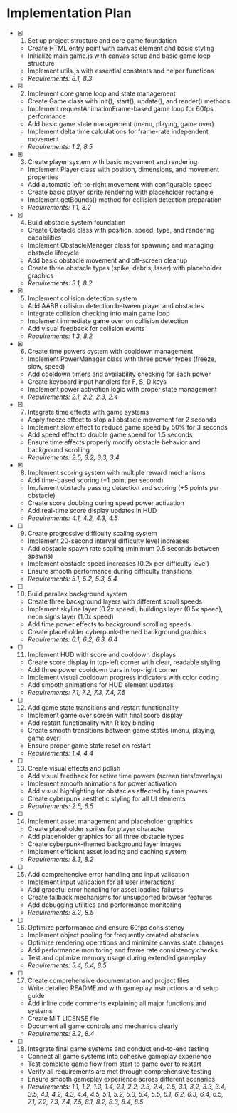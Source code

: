 # Implementation Plan

- [x] 1. Set up project structure and core game foundation



  - Create HTML entry point with canvas element and basic styling
  - Initialize main game.js with canvas setup and basic game loop structure
  - Implement utils.js with essential constants and helper functions
  - _Requirements: 8.1, 8.3_

- [x] 2. Implement core game loop and state management





  - Create Game class with init(), start(), update(), and render() methods
  - Implement requestAnimationFrame-based game loop for 60fps performance
  - Add basic game state management (menu, playing, game over)
  - Implement delta time calculations for frame-rate independent movement
  - _Requirements: 1.2, 8.5_

- [x] 3. Create player system with basic movement and rendering





  - Implement Player class with position, dimensions, and movement properties
  - Add automatic left-to-right movement with configurable speed
  - Create basic player sprite rendering with placeholder rectangle
  - Implement getBounds() method for collision detection preparation
  - _Requirements: 1.1, 8.2_

- [x] 4. Build obstacle system foundation





  - Create Obstacle class with position, speed, type, and rendering capabilities
  - Implement ObstacleManager class for spawning and managing obstacle lifecycle
  - Add basic obstacle movement and off-screen cleanup
  - Create three obstacle types (spike, debris, laser) with placeholder graphics
  - _Requirements: 3.1, 8.2_

- [x] 5. Implement collision detection system





  - Add AABB collision detection between player and obstacles
  - Integrate collision checking into main game loop
  - Implement immediate game over on collision detection
  - Add visual feedback for collision events
  - _Requirements: 1.3, 8.2_

- [x] 6. Create time powers system with cooldown management





  - Implement PowerManager class with three power types (freeze, slow, speed)
  - Add cooldown timers and availability checking for each power
  - Create keyboard input handlers for F, S, D keys
  - Implement power activation logic with proper state management
  - _Requirements: 2.1, 2.2, 2.3, 2.4_

- [x] 7. Integrate time effects with game systems





  - Apply freeze effect to stop all obstacle movement for 2 seconds
  - Implement slow effect to reduce game speed by 50% for 3 seconds
  - Add speed effect to double game speed for 1.5 seconds
  - Ensure time effects properly modify obstacle behavior and background scrolling
  - _Requirements: 2.5, 3.2, 3.3, 3.4_

- [x] 8. Implement scoring system with multiple reward mechanisms





  - Add time-based scoring (+1 point per second)
  - Implement obstacle passing detection and scoring (+5 points per obstacle)
  - Create score doubling during speed power activation
  - Add real-time score display updates in HUD
  - _Requirements: 4.1, 4.2, 4.3, 4.5_

- [ ] 9. Create progressive difficulty scaling system
  - Implement 20-second interval difficulty level increases
  - Add obstacle spawn rate scaling (minimum 0.5 seconds between spawns)
  - Implement obstacle speed increases (0.2x per difficulty level)
  - Ensure smooth performance during difficulty transitions
  - _Requirements: 5.1, 5.2, 5.3, 5.4_

- [ ] 10. Build parallax background system
  - Create three background layers with different scroll speeds
  - Implement skyline layer (0.2x speed), buildings layer (0.5x speed), neon signs layer (1.0x speed)
  - Add time power effects to background scrolling speeds
  - Create placeholder cyberpunk-themed background graphics
  - _Requirements: 6.1, 6.2, 6.3, 6.4_

- [ ] 11. Implement HUD with score and cooldown displays
  - Create score display in top-left corner with clear, readable styling
  - Add three power cooldown bars in top-right corner
  - Implement visual cooldown progress indicators with color coding
  - Add smooth animations for HUD element updates
  - _Requirements: 7.1, 7.2, 7.3, 7.4, 7.5_

- [ ] 12. Add game state transitions and restart functionality
  - Implement game over screen with final score display
  - Add restart functionality with R key binding
  - Create smooth transitions between game states (menu, playing, game over)
  - Ensure proper game state reset on restart
  - _Requirements: 1.4, 4.4_

- [ ] 13. Create visual effects and polish
  - Add visual feedback for active time powers (screen tints/overlays)
  - Implement smooth animations for power activation
  - Add visual highlighting for obstacles affected by time powers
  - Create cyberpunk aesthetic styling for all UI elements
  - _Requirements: 2.5, 6.5_

- [ ] 14. Implement asset management and placeholder graphics
  - Create placeholder sprites for player character
  - Add placeholder graphics for all three obstacle types
  - Create cyberpunk-themed background layer images
  - Implement efficient asset loading and caching system
  - _Requirements: 8.3, 8.2_

- [ ] 15. Add comprehensive error handling and input validation
  - Implement input validation for all user interactions
  - Add graceful error handling for asset loading failures
  - Create fallback mechanisms for unsupported browser features
  - Add debugging utilities and performance monitoring
  - _Requirements: 8.2, 8.5_

- [ ] 16. Optimize performance and ensure 60fps consistency
  - Implement object pooling for frequently created obstacles
  - Optimize rendering operations and minimize canvas state changes
  - Add performance monitoring and frame rate consistency checks
  - Test and optimize memory usage during extended gameplay
  - _Requirements: 5.4, 6.4, 8.5_

- [ ] 17. Create comprehensive documentation and project files
  - Write detailed README.md with gameplay instructions and setup guide
  - Add inline code comments explaining all major functions and systems
  - Create MIT LICENSE file
  - Document all game controls and mechanics clearly
  - _Requirements: 8.2, 8.4_

- [ ] 18. Integrate final game systems and conduct end-to-end testing
  - Connect all game systems into cohesive gameplay experience
  - Test complete game flow from start to game over to restart
  - Verify all requirements are met through comprehensive testing
  - Ensure smooth gameplay experience across different scenarios
  - _Requirements: 1.1, 1.2, 1.3, 1.4, 2.1, 2.2, 2.3, 2.4, 2.5, 3.1, 3.2, 3.3, 3.4, 3.5, 4.1, 4.2, 4.3, 4.4, 4.5, 5.1, 5.2, 5.3, 5.4, 5.5, 6.1, 6.2, 6.3, 6.4, 6.5, 7.1, 7.2, 7.3, 7.4, 7.5, 8.1, 8.2, 8.3, 8.4, 8.5_